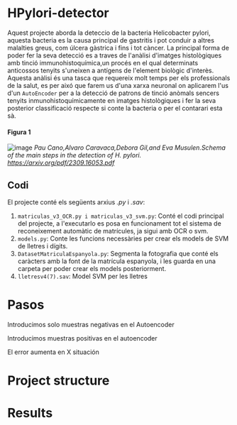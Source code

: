 # HPylori-detector
Aquest projecte aborda la deteccio de la bacteria Helicobacter pylori, aquesta bacteria es la causa principal de gastritis i pot conduir a altres malalties greus, com úlcera gàstrica i fins i tot càncer. La principal forma de poder fer la seva detecció es a traves de l'anàlisi d'imatges histològiques amb tinció immunohistoquímica,un procés en el qual determinats anticossos tenyits s'uneixen a antígens de l'element
biològic d'interès. Aquesta anàlisi és una tasca que requereix molt temps per els professionals de la salut, es per aixó que farem us d'una xarxa neuronal on aplicarem l'us d'un ``AutoEncoder`` per a la detecció de patrons de tinció anòmals sencers tenyits inmunohistoquímicamente en imatges histològiques i fer la seva posterior classificació respecte si conte la bacteria o per el contarari esta sà.

#### Figura 1
![image](https://github.com/rauldaal/HPylori-detector/assets/61145059/09aa29f7-c41f-42ed-a5bd-04e1c46897d2)
*Pau Cano,Alvaro Caravaca,Debora Gil,and Eva Musulen.Schema of the main steps in the detection of H. pylori.
 https://arxiv.org/pdf/2309.16053.pdf*

## Codi
El projecte conté els següents arxius *.py* i *.sav*:
1. ``matriculas_v3_OCR.py i matriculas_v3_svm.py``: Conté el codi principal del projecte, a l'executarlo es posa en funcionament tot el sistema de reconeixement automàtic de matrícules, ja sigui amb OCR o svm.
2. ``models.py``: Conte les funcions necessàries per crear els models de SVM de lletres i dígits.
3. ``DatasetMatriculaEspanyola.py``: Segmenta la fotografia que conté els caràcters amb la font de la matrícula espanyola, i les guarda en una carpeta per poder crear els models posteriorment.
4. ``lletresv4(7).sav``: Model SVM per les lletres


# Pasos

Introducimos solo muestras negativas en el Autoencoder

Introducimos muestras positivas en el autoencoder

El error aumenta en X situación

# Project structure

# Results
